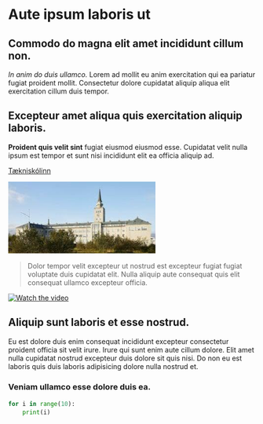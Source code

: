 # Aute ipsum laboris ut

## Commodo do magna elit amet incididunt cillum non.

*In anim do duis ullamco.* Lorem ad mollit eu anim exercitation qui ea pariatur fugiat proident mollit. Consectetur dolore cupidatat aliquip aliqua elit exercitation cillum duis tempor.

## Excepteur amet aliqua quis exercitation aliquip laboris.

**Proident quis velit sint** fugiat eiusmod eiusmod esse. Cupidatat velit nulla ipsum est tempor et sunt nisi incididunt elit ea officia aliquip ad.

[Tækniskólinn](#)

![Tækniskólinn](download.jpg)

> Dolor tempor velit excepteur ut nostrud est excepteur fugiat fugiat voluptate duis cupidatat elit. Nulla aliquip aute consequat quis elit consequat ullamco excepteur officia.

[![Watch the video](https://img.youtube.com/vi/HUBNt18RFbo/0.jpg)](https://www.youtube.com/watch?v=HUBNt18RFbo)

## Aliquip sunt laboris et esse nostrud.

Eu est dolore duis enim consequat incididunt excepteur consectetur proident officia sit velit irure. Irure qui sunt enim aute cillum dolore. Elit amet nulla cupidatat nostrud excepteur duis dolore sit quis nisi. Do non eu est laboris quis duis laboris adipisicing dolore nulla nostrud et.

### Veniam ullamco esse dolore duis ea.

```python
for i in range(10):
    print(i)
